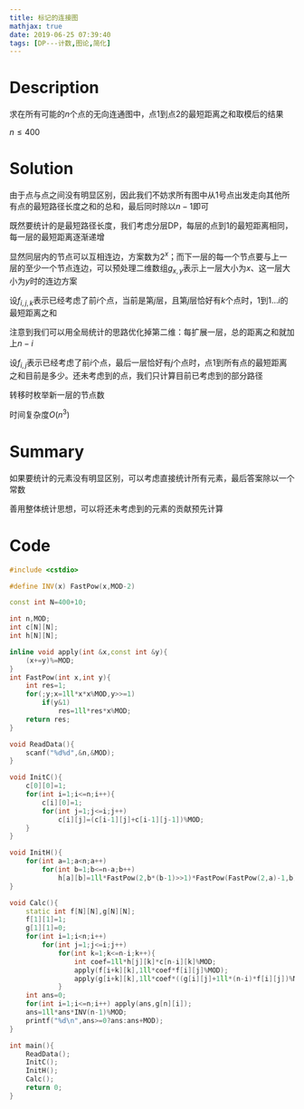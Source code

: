 ```yaml
---
title: 标记的连接图
mathjax: true
date: 2019-06-25 07:39:40
tags: [DP---计数,图论,简化]
---
```


# Description

求在所有可能的$n$个点的无向连通图中，点1到点2的最短距离之和取模后的结果

$n \le 400$ 

<!-- more -->

# Solution

由于点与点之间没有明显区别，因此我们不妨求所有图中从1号点出发走向其他所有点的最短路径长度之和的总和，最后同时除以$n-1$即可

既然要统计的是最短路径长度，我们考虑分层DP，每层的点到1的最短距离相同，每一层的最短距离逐渐递增

显然同层内的节点可以互相连边，方案数为$2^x$；而下一层的每一个节点要与上一层的至少一个节点连边，可以预处理二维数组$g_{x,y}$表示上一层大小为$x$、这一层大小为$y$时的连边方案

设$f_{i,j,k}$表示已经考虑了前$i$个点，当前是第$j$层，且第$j$层恰好有$k$个点时，1到$1 \dots i$的最短距离之和

注意到我们可以用全局统计的思路优化掉第二维：每扩展一层，总的距离之和就加上$n-i$

设$f_{i,j}$表示已经考虑了前$i$个点，最后一层恰好有$j$个点时，点1到所有点的最短距离之和目前是多少。还未考虑到的点，我们只计算目前已考虑到的部分路径

转移时枚举新一层的节点数

时间复杂度$O(n^3)$

# Summary

<!-- summary_start -->

如果要统计的元素没有明显区别，可以考虑直接统计所有元素，最后答案除以一个常数

善用整体统计思想，可以将还未考虑到的元素的贡献预先计算

<!-- summary_end -->

# Code

```c++
#include <cstdio>

#define INV(x) FastPow(x,MOD-2)

const int N=400+10;

int n,MOD;
int c[N][N];
int h[N][N];

inline void apply(int &x,const int &y){
	(x+=y)%=MOD;
}
int FastPow(int x,int y){
	int res=1;
	for(;y;x=1ll*x*x%MOD,y>>=1)
		if(y&1)
			res=1ll*res*x%MOD;
	return res;
}

void ReadData(){
	scanf("%d%d",&n,&MOD);
}

void InitC(){
	c[0][0]=1;
	for(int i=1;i<=n;i++){
		c[i][0]=1;
		for(int j=1;j<=i;j++)
			c[i][j]=(c[i-1][j]+c[i-1][j-1])%MOD;
	}
}

void InitH(){
	for(int a=1;a<n;a++)
		for(int b=1;b<=n-a;b++)
			h[a][b]=1ll*FastPow(2,b*(b-1)>>1)*FastPow(FastPow(2,a)-1,b)%MOD;
}

void Calc(){
	static int f[N][N],g[N][N];
	f[1][1]=1;
	g[1][1]=0;
	for(int i=1;i<n;i++)
		for(int j=1;j<=i;j++)
			for(int k=1;k<=n-i;k++){
				int coef=1ll*h[j][k]*c[n-i][k]%MOD;
				apply(f[i+k][k],1ll*coef*f[i][j]%MOD);
				apply(g[i+k][k],1ll*coef*((g[i][j]+1ll*(n-i)*f[i][j])%MOD)%MOD);
			}
	int ans=0;
	for(int i=1;i<=n;i++) apply(ans,g[n][i]);
	ans=1ll*ans*INV(n-1)%MOD;
	printf("%d\n",ans>=0?ans:ans+MOD);
}

int main(){
	ReadData();
	InitC();
	InitH();
	Calc();
	return 0;
}
```

